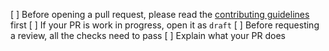 [ ] Before opening a pull request, please read the [contributing guidelines](https://github.com/tothemoney/tmyswap-frontend/blob/master/CONTRIBUTING.md) first
[ ] If your PR is work in progress, open it as `draft`
[ ] Before requesting a review, all the checks need to pass
[ ] Explain what your PR does
